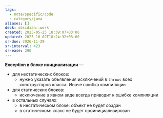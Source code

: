 ```yaml
---
tags:
  - note/specific/code
  - category/java
aliases: []
deck: obsidian::work
created: 2025-05-25 18:39:07+03:00
updated: 2025-10-02T18:24:32+03:00
sr-due: 2026-11-29
sr-interval: 423
sr-ease: 290
---
```


**Exception в блоке инициализации**
—
- для нестатических блоков:
	- нужно указать объявления исключений в `throws` всех конструкторов класса. Иначе ошибка компиляции
- для статических блоков:
	- исключение в явном виде всегда приводит к ошибке компиляции
- в остальных случаях:
	- в нестатическом блоке: объект не будет создан
	- в статическом: класс не будет проинициализирован
